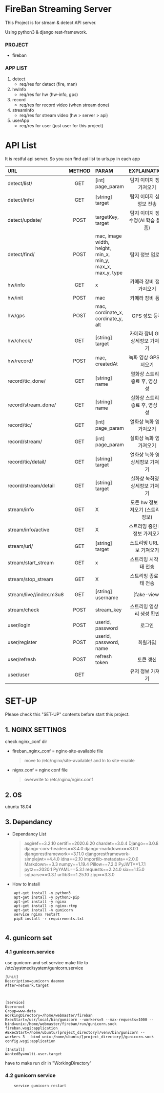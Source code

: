 # FireBan Streaming Server

This Project is for stream & detect API server.

Using python3 & django rest-framework.

### PROJECT

- fireban

### APP LIST

1. detect
   - req/res for detect (fire, man)
2. hwInfo
   - req/res for hw (hw-info, gps)
3. record
   - req/res for record video (when stream done)
4. streamInfo
   - req/res for stream video (hw > server > api)
5. userApp
   - req/res for user (just user for this project)



# API List

It is restful api server. So you can find api list to urls.py in each app

|URL|METHOD|PARAM|EXPLAINATION|
|:----|:---:|:----|:---:|
|detect/list/|  GET   |[int] page_param|탐지 이미지 정보 가져오기|
|detect/info/|  GET   | [string] target                                            |탐지 이미지 상세 정보 전송|
|detect/update/|  POST  |targetKey, target|탐지 이미지 정보 수정(AI 학습 플랫폼)|
|detect/find/|POST|mac, image width, height, min_x, min_y, max_x, max_y, type|탐지 정보 업로드|
|hw/info|GET|x|카메라 장비 정보 가져오기|
|hw/init|POST|mac|카메라 장비 등록|
|hw/gps|POST|mac, cordinate_x, cordinate_y, alt|GPS 정보 등록|
|hw/check/|GET|[string] target|카메라 장비 GPS 상세정보 가져오기|
|hw/record/|POST|mac, createdAt|녹화 영상 GPS 가져오기|
|record/tic_done/|GET|[string] name|열화상 스트리밍 종료 후, 영상 생성|
|record/stream_done/|GET|[string] name|실화상 스트리밍 종료 후, 영상 생성|
|record/tic/|GET|[int] page_param|열화상 녹화 영상 가져오기|
|record/stream/|GET|[int] page_param|실화상 녹화 영상 가져오기|
|record/tic/detail/|GET|[string] target|열화상 녹화 영상 상세정보 가져오기|
|record/stream/detail|GET|[string] target|실화상 녹화영상 상세정보 가져오기|
|stream/info|GET|X| 모든 hw 정보 가져오기 (스트리밍 정보) |
|stream/info/active|GET|X|스트리밍 중인 hw 정보 가져오기|
|stream/url/|GET|[string] target|스트리밍 URL 정보 가져오기|
|stream/start_stream|GET|x|스트리밍 시작 상태 전송|
|stream/stop_stream|GET|X|스트리밍 종료 상태 전송|
|stream/live/<username>/index.m3u8|GET|[string] username|[fake-view]|
|stream/check|POST|stream_key|스트리밍 영상 팡리 생성 확인|
|user/login|POST|userid, password|로그인|
|user/register|POST|userid, password, name|회원가입|
|user/refresh|POST|refresh token|토큰 갱신|
|user/user|GET||유저 정보 가져오기|





# SET-UP

Please check this "SET-UP" contents before start this project.



## 1. NGINX SETTINGS

check nginx_conf dir
- fireban_nginx_conf = nginx-site-available file
  
    > move to /etc/nginx/site-available/ and ln to site-enable
- nignx.conf = nginx conf file
  
    > overwrite to /etc/nginx/nginx.conf



## 2. OS
ubuntu 18.04



## 3. Dependancy
- Dependancy List

	> asgiref==3.2.10
	> certifi==2020.6.20
	> chardet==3.0.4
	> Django==3.0.8
	> django-cors-headers==3.4.0
  > django-markdownx==3.0.1
  > djangorestframework==3.11.0
  > djangorestframework-simplejwt==4.4.0
  > idna==2.10
  > importlib-metadata==2.0.0
  > Markdown==3.3
  > numpy==1.19.4
  > Pillow==7.2.0
  > PyJWT==1.7.1
  > pytz==2020.1
  > PyYAML==5.3.1
  > requests==2.24.0
  > six==1.15.0
  > sqlparse==0.3.1
  > urllib3==1.25.10
  > zipp==3.3.0

- How to Install

```
    apt-get install -y python3
    apt-get install -y python3-pip
    apt-get install -y nginx
    apt-get install -y nginx-rtmp
    apt-get install -y gunicorn
    service nginx restart
    pip3 install -r requirements.txt
    
```



## 4. gunicorn set

### 4.1 gunicorn.service
use gunicorn and set service 
make file to /etc/systmed/system/gunicorn.service

```
[Unit]
Description=gunicorn daemon
After=network.target



[Service]
User=root
Group=www-data
WorkingDirectory=/home/webmaster/fireban
ExecStart=/usr/local/bin/gunicorn --workers=5 --max-requests=1000 --bind=unix:/home/webmaster/fireban/run/gunicorn.sock fireban.wsgi:application
#ExecStart=/home/ubuntu/[project_directory]/venv/bin/gunicorn --workers 3 --bind unix:/home/ubuntu/[project_directory]/gunicorn.sock config.wsgi:application

[Install]
WantedBy=multi-user.target

```

have to make run dir in "WorkingDirectory"

### 4.2 gunicorn service
```
    service gunicorn restart
```

